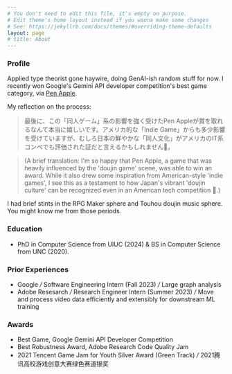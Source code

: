 ```yaml
---
# You don't need to edit this file, it's empty on purpose.
# Edit theme's home layout instead if you wanna make some changes
# See: https://jekyllrb.com/docs/themes/#overriding-theme-defaults
layout: page
# title: About
---
```


<!-- Also see [my portfolio](/portfolio), [Google Scholar](https://scholar.google.com/citations?user=NWaomv8AAAAJ&hl=en), and [GitHub](https://github.com/RuneBlaze) in case interested. -->

### Profile

Applied type theorist gone haywire, doing GenAI-ish random stuff for now. I recently won Google's Gemini API developer competition's best game category, via [Pen Apple](https://ai.google.dev/competition/projects/pen-apple).

My reflection on the process:

> 最後に、この「同人ゲーム」系の影響を強く受けたPen Appleが賞を取れるなんて本当に嬉しいです。アメリカ的な「Indie Game」からも多少影響を受けていますが、むしろ日本の鮮やかな「同人文化」がアメリカのIT系コンペでも評価された証だと言えるかもしれません🙂。

> (A brief translation: I'm so happy that Pen Apple, a game that was heavily influenced by the 'doujin game' scene, was able to win an award. While it also drew some inspiration from American-style 'indie games', I see this as a testament to how Japan's vibrant 'doujin culture' can be recognized even in an American tech competition 🙂.)

I had brief stints in the RPG Maker sphere and Touhou doujin music sphere. You might know me from those periods.

### Education

 - PhD in Computer Science from UIUC (2024) & BS in Computer Science from UNC (2020).

### Prior Experiences

 - Google <em class="deemph">/</em> Software Engineering Intern (Fall 2023) <em class="deemph">/</em> Large graph analysis
 - Adobe Resesarch <em class="deemph">/</em> Research Engineer Intern (Summer 2023) <em class="deemph">/</em> Move and process video data efficiently and extensibly for downstream ML training
 
### Awards

 - Best Game, Google Gemini API Developer Competition
 - Best Robustness Award, Adobe Research Code Quality Jam
 - 2021 Tencent Game Jam for Youth Silver Award (Green Track) <em class="deemph">/</em> 2021腾讯高校游戏创意大赛绿色赛道银奖

<!-- ### Others -->

 <!-- - Music Arrangements <em class="deemph">ー</em> See [Works](/portfolio/#music) -->